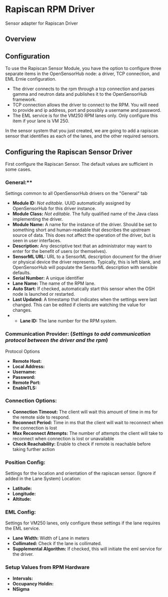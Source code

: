 # Rapiscan RPM Driver

Sensor adapter for Rapiscan Driver


## Overview


## Configuration

To use the Rapiscan Sensor Module, you have the option to configure three separate items in the OpenSensorHub node: a driver, TCP connection, and EML Ernie configuration.

- The driver connects to the rpm through a tcp connection and parses gamma and neutron data and publishes it to the OpenSensorHub framework.
- TCP connection allows the driver to connect to the RPM. You will need to provide and ip address, port and possibly a username and password.
- The EML service is for the VM250 RPM lanes only. Only configure this item if your lane is VM 250.


In the sensor system that you just created, we are going to add a rapiscan sensor that identifies as each of the lanes, and the other required sensors. 

## Configuring the Rapiscan Sensor Driver

First configure the Rapiscan Sensor. The default values are sufficient in some cases.

### General:** 
Settings common to all OpenSensorHub drivers on the "General" tab
- **Module ID:** *Not editable.* UUID automatically assigned by OpenSensorHub for this driver instance.
- **Module Class:** *Not editable.* The fully qualified name of the Java class implementing the driver.
- **Module Name:** A name for the instance of the driver. Should be set to something short and human-readable that describes the upstream source of data. This does not affect the operation of the driver, but is seen in user interfaces.
- **Description:** Any descriptive text that an administrator may want to enter for the benefit of users (or themselves).
- **SensorML URL:** URL to a SensorML description document for the driver or physical device the driver represents. Typically, this is left blank, and OpenSensorHub will populate the SensorML description with sensible defaults.
- **Serial Number:** A unique identifier 
- **Lane Name:** The name of the RPM lane.
- **Auto Start:** If checked, automatically start this sensor when the OSH node is launched or restarted.
- **Last Updated:** A timestamp that indicates when the settings were last changed. This can be edited if clients are watching the value for changes.
- - **Lane ID:** The lane number for the RPM system.

### Communication Provider: (*Settings to add communication protocol between the driver and the rpm*)
Protocol Options
- **Remote Host:**
- **Local Address:**
- **Username:**
- **Password:**
- **Remote Port:**
- **EnableTLS:**

### Connection Options:
- **Connection Timeout:** The client will wait this amount of time in ms for the remote side to respond.
- **Reconnect Period:** Time in ms that the client will wait to reconnect when the connection is lost 
- **Max Reconnect Attempts:** The number of attempts the client will take to reconnect when connection is lost or unavailable
- **Check Reachability:** Enable to check if remote is reachable before taking further action


### Position Config: 
Settings for the location and orientation of the rapiscan sensor. (Ignore if added in the Lane System)
Location:
- **Latitude:**
- **Longitude:**
- **Altitude:**


### EML Config: 
Settings for VM250 lanes, only configure these settings if the lane requires the EML service.
- **Lane Width:** Width of Lane in meters
- **Collimated:** Check if the lane is collimated.
- **Supplemental Algorithm:** If checked, this will initiate the eml service for the driver. 

### Setup Values from RPM Hardware
- **Intervals:**
- **Occupancy Holdin:**
- **NSigma**
